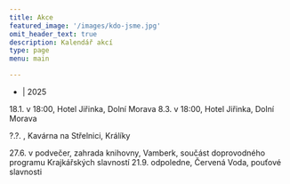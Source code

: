 ```yaml
---
title: Akce
featured_image: '/images/kdo-jsme.jpg'
omit_header_text: true
description: Kalendář akcí
type: page
menu: main

---
```

- |
2025

18.1. v 18:00, Hotel Jiřinka, Dolní Morava
8.3.  v 18:00, Hotel Jiřinka, Dolní Morava

?.?. , Kavárna na Střelnici, Králíky

27.6. v podvečer, zahrada knihovny, Vamberk, součást doprovodného programu Krajkářských slavností
21.9. odpoledne, Červená Voda, pouťové slavnosti